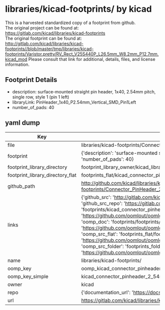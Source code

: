 # libraries/kicad-footprints/ by kicad  
This is a harvested standardized copy of a footprint from github.  
The original project can be found at:  
https://gitlab.com/kicad/libraries/kicad-footprints  
The original footprint can be found at:
http://gitlab.com/kicad/libraries/kicad-footprints//blob/master/tmp/libraries/kicad-footprints/Varistor.pretty/RV_Rect_V25S440P_L26.5mm_W8.2mm_P12.7mm.kicad_mod
Please consult that link for additional, details, files, and license information.  
## Footprint Details
* description: surface-mounted straight pin header, 1x40, 2.54mm pitch, single row, style 1 (pin 1 left)  
* libraryLink: PinHeader_1x40_P2.54mm_Vertical_SMD_Pin1Left  
* number_of_pads: 40  
## yaml dump  
| Key | Value |  
| --- | --- |  
| file | libraries/kicad-footprints/Connector_PinHeader_2.54mm.pretty/PinHeader_1x40_P2.54mm_Vertical_SMD_Pin1Left.kicad_mod |  
| footprint | {'description': 'surface-mounted straight pin header, 1x40, 2.54mm pitch, single row, style 1 (pin 1 left)', 'libraryLink': 'PinHeader_1x40_P2.54mm_Vertical_SMD_Pin1Left', 'number_of_pads': 40} |  
| footprint_library_directory | footprint_library_owner/kicad_libraries/kicad-footprints/ |  
| footprint_library_directory_flat | footprints_flat/kicad_connector_pinheader_2_54mm_pinheader_1x40_p2_54mm_vertical_smd_pin1left/working |  
| github_path | http://github.com/kicad/libraries/kicad-footprints//blob/master/tmp/libraries/kicad-footprints/Connector_PinHeader_2.54mm.pretty/PinHeader_1x40_P2.54mm_Vertical_SMD_Pin1Left.kicad_mod |  
| links | {'github_src': 'http://gitlab.com/kicad/libraries/kicad-footprints//blob/master/tmp/libraries/kicad-footprints/Varistor.pretty/RV_Rect_V25S440P_L26.5mm_W8.2mm_P12.7mm.kicad_mod', 'github_src_repo': 'https://gitlab.com/kicad/libraries/kicad-footprints', 'oomp_bot': 'footprints/kicad_connector_pinheader_2_54mm_pinheader_1x40_p2_54mm_vertical_smd_pin1left/working', 'oomp_bot_github': 'https://github.com/oomlout/oomlout_oomp_footprint_bot/tree/main/footprints/kicad_connector_pinheader_2_54mm_pinheader_1x40_p2_54mm_vertical_smd_pin1left/working', 'oomp_doc': 'footprints/footprints/kicad/Connector_PinHeader_2.54mm/PinHeader_1x40_P2.54mm_Vertical_SMD_Pin1Left/working/', 'oomp_doc_github': 'https://github.com/oomlout/oomlout_oomp_footprint_doc/tree/main/footprints/footprints/kicad/Connector_PinHeader_2.54mm/PinHeader_1x40_P2.54mm_Vertical_SMD_Pin1Left/working', 'oomp_src_flat': 'footprints_flat/footprints_flat/kicad_connector_pinheader_2_54mm_pinheader_1x40_p2_54mm_vertical_smd_pin1left/working', 'oomp_src_flat_github': 'https://github.com/oomlout/oomlout_oomp_footprint_src/tree/main/footprints_flat/kicad_connector_pinheader_2_54mm_pinheader_1x40_p2_54mm_vertical_smd_pin1left/working', 'oomp_src_folder': 'footprints_folder/footprints_folder/kicad/Connector_PinHeader_2.54mm/PinHeader_1x40_P2.54mm_Vertical_SMD_Pin1Left/working', 'oomp_src_folder_github': 'https://github.com/oomlout/oomlout_oomp_footprint_src/tree/main/footprints_folder/kicad/Connector_PinHeader_2.54mm/PinHeader_1x40_P2.54mm_Vertical_SMD_Pin1Left/working'} |  
| name | libraries/kicad-footprints/ |  
| oomp_key | oomp_kicad_connector_pinheader_2_54mm_pinheader_1x40_p2_54mm_vertical_smd_pin1left |  
| oomp_key_simple | kicad_connector_pinheader_2_54mm_pinheader_1x40_p2_54mm_vertical_smd_pin1left |  
| owner | kicad |  
| repo | {'documentation_url': 'https://docs.github.com/rest/repos/repos#get-a-repository', 'message': 'Not Found'} |  
| url | https://gitlab.com/kicad/libraries/kicad-footprints |  

